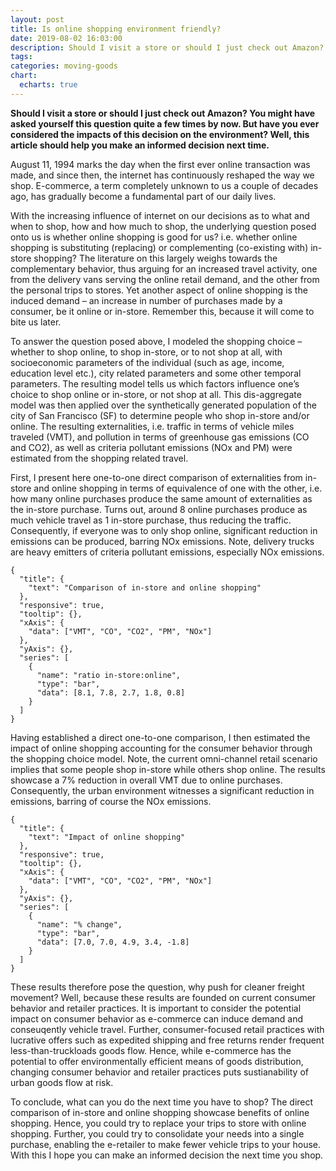 ```yaml
---
layout: post
title: Is online shopping environment friendly?
date: 2019-08-02 16:03:00
description: Should I visit a store or should I just check out Amazon? You might have asked yourself this question quite a few times by now. But have you ever considered the impacts of this decision on the environment Well, this article should help you make an informed decision next time.
tags: 
categories: moving-goods
chart:
  echarts: true
---
```


**Should I visit a store or should I just check out Amazon? You might have asked yourself this question quite a few times by now. But have you ever considered the impacts of this decision on the environment? Well, this article should help you make an informed decision next time.**

August 11, 1994 marks the day when the first ever online transaction was made, and since then, the internet has continuously reshaped the way we shop. E-commerce, a term completely unknown to us a couple of decades ago, has gradually become a fundamental part of our daily lives.

With the increasing influence of internet on our decisions as to what and when to shop, how and how much to shop, the underlying question posed onto us is whether online shopping is good for us? i.e. whether online shopping is substituting (replacing) or complementing (co-existing with) in-store shopping? The literature on this largely weighs towards the complementary behavior, thus arguing for an increased travel activity, one from the delivery vans serving the online retail demand, and the other from the personal trips to stores. Yet another aspect of online shopping is the induced demand – an increase in number of purchases made by a consumer, be it online or in-store. Remember this, because it will come to bite us later.

To answer the question posed above, I modeled the shopping choice – whether to shop online, to shop in-store, or to not shop at all, with socioeconomic parameters of the individual (such as age, income, education level etc.), city related parameters and some other temporal parameters. The resulting model tells us which factors influence one’s choice to shop online or in-store, or not shop at all. This dis-aggregate model was then applied over the synthetically generated population of the city of San Francisco (SF) to determine people who shop in-store and/or online. The resulting externalities, i.e. traffic in terms of vehicle miles traveled (VMT), and pollution in terms of greenhouse gas emissions (CO and CO2), as well as criteria pollutant emissions (NOx and PM) were estimated from the shopping related travel.

First, I present here one-to-one direct comparison of externalities from in-store and online shopping in terms of equivalence of one with the other, i.e. how many online purchases produce the same amount of externalities as the in-store purchase. Turns out, around 8 online purchases produce as much vehicle travel as 1 in-store purchase, thus reducing the traffic. Consequently, if everyone was to only shop online, significant reduction in emissions can be produced, barring NOx emissions. Note, delivery trucks are heavy emitters of criteria pollutant emissions, especially NOx emissions.

```echarts
{
  "title": {
    "text": "Comparison of in-store and online shopping"
  },
  "responsive": true,
  "tooltip": {},
  "xAxis": {
    "data": ["VMT", "CO", "CO2", "PM", "NOx"]
  },
  "yAxis": {},
  "series": [
    {
      "name": "ratio in-store:online",
      "type": "bar",
      "data": [8.1, 7.8, 2.7, 1.8, 0.8]
    }
  ]
}
```

Having established a direct one-to-one comparison, I then estimated the impact of online shopping accounting for the consumer behavior through the shopping choice model. Note, the current omni-channel retail scenario implies that some people shop in-store while others shop online. The results showcase a 7% reduction in overall VMT due to online purchases. Consequently, the urban environment witnesses a significant reduction in emissions, barring of course the NOx emissions.

```echarts
{
  "title": {
    "text": "Impact of online shopping"
  },
  "responsive": true,
  "tooltip": {},
  "xAxis": {
    "data": ["VMT", "CO", "CO2", "PM", "NOx"]
  },
  "yAxis": {},
  "series": [
    {
      "name": "% change",
      "type": "bar",
      "data": [7.0, 7.0, 4.9, 3.4, -1.8]
    }
  ]
}
```

These results therefore pose the question, why push for cleaner freight movement? Well, because these results are founded on current consumer behavior and retailer practices. It is important to consider the potential impact on consumer behavior as e-commerce can induce demand and conseuqently vehicle travel. Further, consumer-focused retail practices with lucrative offers such as expedited shipping and free returns render frequent less-than-truckloads goods flow. Hence, while e-commerce has the potential to offer environmentally efficient means of goods distribution, changing consumer behavior and retailer practices puts sustianability of urban goods flow at risk.

To conclude, what can you do the next time you have to shop? The direct comparison of in-store and online shopping showcase benefits of online shopping. Hence, you could try to replace your trips to store with online shopping. Further, you could try to consolidate your needs into a single purchase, enabling the e-retailer to make fewer vehicle trips to your house. With this I hope you can make an informed decision the next time you shop.
